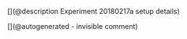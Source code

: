 [](@description Experiment 20180217a setup details)













[](@autogenerated - invisible comment)